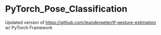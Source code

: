 # PyTorch_Pose_Classification
Updated version of https://github.com/leanderpeter/tf-gesture-estimation w/ PyTorch Framework 
